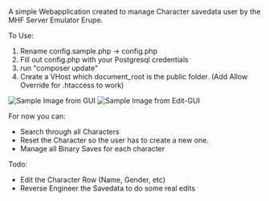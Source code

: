 A simple Webapplication created to manage Character savedata user by the MHF Server Emulator Erupe.

To Use:
1. Rename config.sample.php -> config.php
2. Fill out config.php with your Postgresql credentials
3. run "composer update"
4. Create a VHost which document_root is the public folder. (Add Allow Override for .htaccess to work)

![Sample Image from GUI](https://imgur.com/Xkp7Vdh.png)
![Sample Image from Edit-GUI](https://imgur.com/a/IeHwhbU.png)

For now you can:
* Search through all Characters
* Reset the Character so the user has to create a new one.
* Manage all Binary Saves for each character


Todo:
* Edit the Character Row (Name, Gender, etc)
* Reverse Engineer the Savedata to do some real edits
